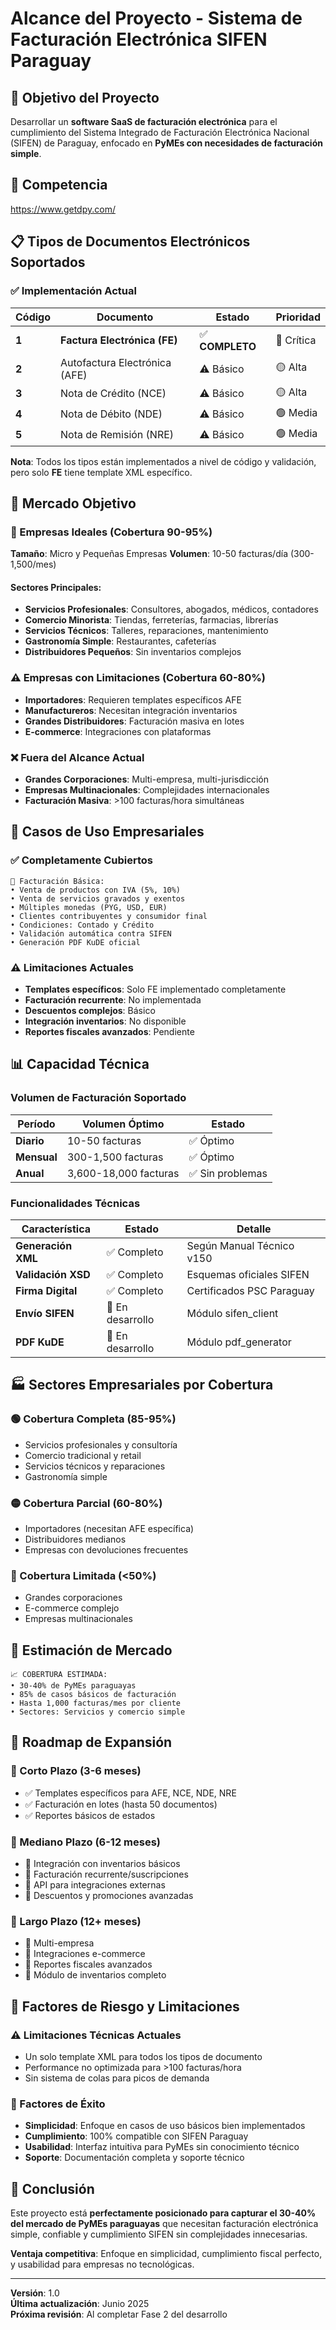 # Alcance del Proyecto - Sistema de Facturación Electrónica SIFEN Paraguay

## 🎯 Objetivo del Proyecto

Desarrollar un **software SaaS de facturación electrónica** para el cumplimiento del Sistema Integrado de Facturación Electrónica Nacional (SIFEN) de Paraguay, enfocado en **PyMEs con necesidades de facturación simple**.

## 📌 Competencia
https://www.getdpy.com/



## 📋 Tipos de Documentos Electrónicos Soportados

### ✅ Implementación Actual

| Código | Documento | Estado | Prioridad |
|--------|-----------|---------|-----------|
| **1** | **Factura Electrónica (FE)** | ✅ **COMPLETO** | 🔴 Crítica |
| **2** | Autofactura Electrónica (AFE) | ⚠️ Básico | 🟡 Alta |
| **3** | Nota de Crédito (NCE) | ⚠️ Básico | 🟡 Alta |
| **4** | Nota de Débito (NDE) | ⚠️ Básico | 🟢 Media |
| **5** | Nota de Remisión (NRE) | ⚠️ Básico | 🟢 Media |

**Nota**: Todos los tipos están implementados a nivel de código y validación, pero solo **FE** tiene template XML específico.

## 🏢 Mercado Objetivo

### 🎯 Empresas Ideales (Cobertura 90-95%)

**Tamaño**: Micro y Pequeñas Empresas
**Volumen**: 10-50 facturas/día (300-1,500/mes)

#### Sectores Principales:
- **Servicios Profesionales**: Consultores, abogados, médicos, contadores
- **Comercio Minorista**: Tiendas, ferreterías, farmacias, librerías
- **Servicios Técnicos**: Talleres, reparaciones, mantenimiento
- **Gastronomía Simple**: Restaurantes, cafeterías
- **Distribuidores Pequeños**: Sin inventarios complejos

### ⚠️ Empresas con Limitaciones (Cobertura 60-80%)

- **Importadores**: Requieren templates específicos AFE
- **Manufactureros**: Necesitan integración inventarios
- **Grandes Distribuidores**: Facturación masiva en lotes
- **E-commerce**: Integraciones con plataformas

### ❌ Fuera del Alcance Actual

- **Grandes Corporaciones**: Multi-empresa, multi-jurisdicción
- **Empresas Multinacionales**: Complejidades internacionales
- **Facturación Masiva**: >100 facturas/hora simultáneas

## 💼 Casos de Uso Empresariales

### ✅ Completamente Cubiertos

```
📄 Facturación Básica:
• Venta de productos con IVA (5%, 10%)
• Venta de servicios gravados y exentos
• Múltiples monedas (PYG, USD, EUR)
• Clientes contribuyentes y consumidor final
• Condiciones: Contado y Crédito
• Validación automática contra SIFEN
• Generación PDF KuDE oficial
```

### ⚠️ Limitaciones Actuales

- **Templates específicos**: Solo FE implementado completamente
- **Facturación recurrente**: No implementada
- **Descuentos complejos**: Básico
- **Integración inventarios**: No disponible
- **Reportes fiscales avanzados**: Pendiente

## 📊 Capacidad Técnica

### Volumen de Facturación Soportado

| Período | Volumen Óptimo | Estado |
|---------|----------------|---------|
| **Diario** | 10-50 facturas | ✅ Óptimo |
| **Mensual** | 300-1,500 facturas | ✅ Óptimo |
| **Anual** | 3,600-18,000 facturas | ✅ Sin problemas |

### Funcionalidades Técnicas

| Característica | Estado | Detalle |
|----------------|---------|---------|
| **Generación XML** | ✅ Completo | Según Manual Técnico v150 |
| **Validación XSD** | ✅ Completo | Esquemas oficiales SIFEN |
| **Firma Digital** | ✅ Completo | Certificados PSC Paraguay |
| **Envío SIFEN** | 🔄 En desarrollo | Módulo sifen_client |
| **PDF KuDE** | 🔄 En desarrollo | Módulo pdf_generator |

## 🏭 Sectores Empresariales por Cobertura

### 🟢 Cobertura Completa (85-95%)
- Servicios profesionales y consultoría
- Comercio tradicional y retail
- Servicios técnicos y reparaciones
- Gastronomía simple

### 🟡 Cobertura Parcial (60-80%)
- Importadores (necesitan AFE específica)
- Distribuidores medianos
- Empresas con devoluciones frecuentes

### 🔴 Cobertura Limitada (<50%)
- Grandes corporaciones
- E-commerce complejo
- Empresas multinacionales

## 🎯 Estimación de Mercado

```
📈 COBERTURA ESTIMADA:
• 30-40% de PyMEs paraguayas
• 85% de casos básicos de facturación
• Hasta 1,000 facturas/mes por cliente
• Sectores: Servicios y comercio simple
```

## 🚀 Roadmap de Expansión

### 📅 Corto Plazo (3-6 meses)
- ✅ Templates específicos para AFE, NCE, NDE, NRE
- ✅ Facturación en lotes (hasta 50 documentos)
- ✅ Reportes básicos de estados

### 📅 Mediano Plazo (6-12 meses)
- 🔄 Integración con inventarios básicos
- 🔄 Facturación recurrente/suscripciones
- 🔄 API para integraciones externas
- 🔄 Descuentos y promociones avanzadas

### 📅 Largo Plazo (12+ meses)
- 🔄 Multi-empresa
- 🔄 Integraciones e-commerce
- 🔄 Reportes fiscales avanzados
- 🔄 Módulo de inventarios completo

## 🎲 Factores de Riesgo y Limitaciones

### ⚠️ Limitaciones Técnicas Actuales
- Un solo template XML para todos los tipos de documento
- Performance no optimizada para >100 facturas/hora
- Sin sistema de colas para picos de demanda

### 🎯 Factores de Éxito
- **Simplicidad**: Enfoque en casos de uso básicos bien implementados
- **Cumplimiento**: 100% compatible con SIFEN Paraguay
- **Usabilidad**: Interfaz intuitiva para PyMEs sin conocimiento técnico
- **Soporte**: Documentación completa y soporte técnico

## 🏁 Conclusión

Este proyecto está **perfectamente posicionado para capturar el 30-40% del mercado de PyMEs paraguayas** que necesitan facturación electrónica simple, confiable y cumplimiento SIFEN sin complejidades innecesarias.

**Ventaja competitiva**: Enfoque en simplicidad, cumplimiento fiscal perfecto, y usabilidad para empresas no tecnológicas.

---

**Versión**: 1.0  
**Última actualización**: Junio 2025  
**Próxima revisión**: Al completar Fase 2 del desarrollo